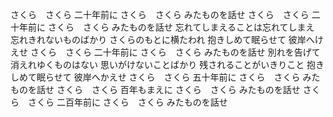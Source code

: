さくら　さくら
二十年前に
さくら　さくら
みたものを話せ
さくら　さくら
二十年前に
さくら　さくら
みたものを話せ
忘れてしまえることは忘れてしまえ
忘れきれないものばかり
さくらのもとに横たわれ
抱きしめて眠らせて
彼岸へけえせ
さくら　さくら
二十年前に
さくら　さくら
みたものを話せ
別れを告げて　消えれゆくものはない
思いがけないことばかり
残されることがいきりこと
抱きしめて眠らせて
彼岸へかえせ
さくら　さくら
五十年前に
さくら　さくら
みたものを話せ
さくら　さくら
百年もまえに
さくら　さくら
みたものを話せ
さくら　さくら
二百年前に
さくら　さくら
みたものを話せ